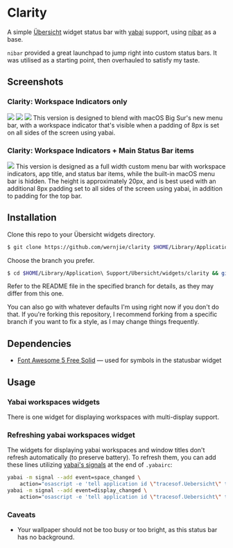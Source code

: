 # Clarity

A simple [Übersicht](https://github.com/felixhageloh/uebersicht) widget status bar with [yabai](https://github.com/koekeishiya/yabai) support, using [nibar](https://github.com/kkga/nibar) as a base.

`nibar` provided a great launchpad to jump right into custom status bars. It was utilised as a starting point, then overhauled to satisfy my taste.

## Screenshots

### Clarity: Workspace Indicators only
![](showcase/screenshot_v2L.png)
![](showcase/screenshot_v2W.png)
![](showcase/screenshot_v2D.png)
This version is designed to blend with macOS Big Sur's new menu bar, with a workspace indicator that's visible when a padding of 8px is set on all sides of the screen using yabai.

### Clarity: Workspace Indicators + Main Status Bar items
![](showcase/screenshot_v1.png)
This version is designed as a full width custom menu bar with workspace indicators, app title, and status bar items, while the built-in macOS menu bar is hidden. The height is approximately 20px, and is best used with an additional 8px padding set to all sides of the screen using yabai, in addition to padding for the top bar.

## Installation

Clone this repo to your Übersicht widgets directory.
```bash
$ git clone https://github.com/wernjie/clarity $HOME/Library/Application\ Support/Übersicht/widgets/clarity
```
Choose the branch you prefer.
```bash
$ cd $HOME/Library/Application\ Support/Übersicht/widgets/clarity && git checkout <branch>
```
Refer to the README file in the specified branch for details, as they may differ from this one.

You can also go with whatever defaults I'm using right now if you don't do that. If you're forking this repository, I recommend forking from a specific branch if you want to fix a style, as I may change things frequently.

## Dependencies

- [Font Awesome 5 Free Solid](https://fontawesome.com/) — used for symbols in the statusbar widget

## Usage

### Yabai workspaces widgets

There is one widget for displaying workspaces with multi-display support.

### Refreshing yabai workspaces widget

The widgets for displaying yabai workspaces and window titles don't refresh automatically (to preserve battery). To refresh them, you can add these lines utilizing [yabai's signals](https://github.com/koekeishiya/yabai/wiki/Commands#automation-with-rules-and-signals) at the end of `.yabairc`:

```sh
yabai -m signal --add event=space_changed \
    action="osascript -e 'tell application id \"tracesof.Uebersicht\" to refresh widget id \"clarity-spaces-jsx\"'"
yabai -m signal --add event=display_changed \
    action="osascript -e 'tell application id \"tracesof.Uebersicht\" to refresh widget id \"clarity-spaces-jsx\"'"
```

### Caveats

- Your wallpaper should not be too busy or too bright, as this status bar has no background.


